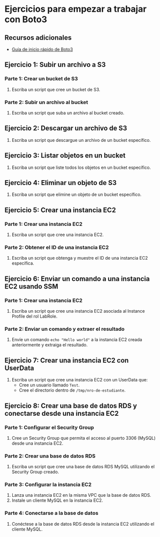 # Ejercicios para empezar a trabajar con Boto3

## Recursos adicionales
- [Guía de inicio rápido de Boto3](https://boto3.amazonaws.com/v1/documentation/api/latest/guide/quickstart.html)

## Ejercicio 1: Subir un archivo a S3
### Parte 1: Crear un bucket de S3
1. Escriba un script que cree un bucket de S3.

### Parte 2: Subir un archivo al bucket
1. Escriba un script que suba un archivo al bucket creado.

## Ejercicio 2: Descargar un archivo de S3
1. Escriba un script que descargue un archivo de un bucket específico.

## Ejercicio 3: Listar objetos en un bucket
1. Escriba un script que liste todos los objetos en un bucket específico.

## Ejercicio 4: Eliminar un objeto de S3
1. Escriba un script que elimine un objeto de un bucket específico.

## Ejercicio 5: Crear una instancia EC2
### Parte 1: Crear una instancia EC2 
1. Escriba un script que cree una instancia EC2.

### Parte 2: Obtener el ID de una instancia EC2
1. Escriba un script que obtenga y muestre el ID de una instancia EC2 específica.

## Ejercicio 6: Enviar un comando a una instancia EC2 usando SSM
### Parte 1: Crear una instancia EC2
1. Escriba un script que cree una instancia EC2 asociada al Instance Profile del rol LabRole.

### Parte 2: Enviar un comando y extraer el resultado
1. Envíe un comando `echo "Hello world"` a la instancia EC2 creada anteriormente y extraiga el resultado.

## Ejercicio 7: Crear una instancia EC2 con UserData
1. Escriba un script que cree una instancia EC2 con un UserData que:
    - Cree un usuario llamado `Test`.
    - Cree el directorio dentro de `/tmp/nro-de-estudiante`.

## Ejercicio 8: Crear una base de datos RDS y conectarse desde una instancia EC2
### Parte 1: Configurar el Security Group
1. Cree un Security Group que permita el acceso al puerto 3306 (MySQL) desde una instancia EC2.

### Parte 2: Crear una base de datos RDS
1. Escriba un script que cree una base de datos RDS MySQL utilizando el Security Group creado.

### Parte 3: Configurar la instancia EC2
1. Lanza una instancia EC2 en la misma VPC que la base de datos RDS.
2. Instale un cliente MySQL en la instancia EC2.

### Parte 4: Conectarse a la base de datos
1. Conéctese a la base de datos RDS desde la instancia EC2 utilizando el cliente MySQL.